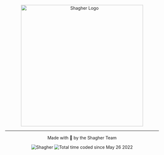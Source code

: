 <p align="center">
  <a href="https://shagher.net" target="_blank">
    <img src="https://raw.githubusercontent.com/shagher/art/refs/heads/main/logo/logo-dark-transparent-landscape.png" width="400" alt="Shagher Logo">
  </a>
</p>

---

<p align="center">Made with 💙 by the Shagher Team</p>

<!-- 2025 01 18 | 06:46 - 12000 -->
<p align="center">
    <img src="https://komarev.com/ghpvc/?username=shagher&label=Visitors&color=414099&style=flat" alt="Shagher" />
    <img src="https://wakatime.com/badge/user/caa98403-bf58-4655-a14f-0e8425d6225b.svg" alt="Total time coded since May 26 2022" />
</p>
